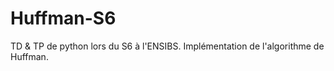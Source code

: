# Huffman-S6
TD &amp; TP de python lors du S6 à l'ENSIBS. Implémentation de l'algorithme de Huffman.
